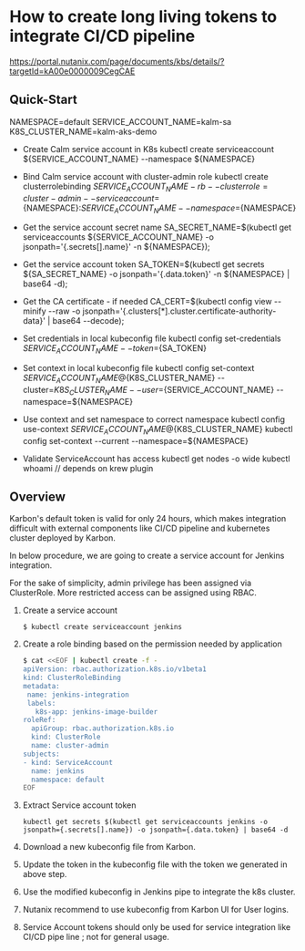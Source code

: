 # How to create long living tokens to integrate CI/CD pipeline

https://portal.nutanix.com/page/documents/kbs/details/?targetId=kA00e0000009CegCAE


## Quick-Start

NAMESPACE=default
SERVICE_ACCOUNT_NAME=kalm-sa
K8S_CLUSTER_NAME=kalm-aks-demo

- Create Calm service account in K8s
kubectl create serviceaccount ${SERVICE_ACCOUNT_NAME} --namespace ${NAMESPACE}

- Bind Calm service account with cluster-admin role
kubectl create clusterrolebinding ${SERVICE_ACCOUNT_NAME}-rb --clusterrole=cluster-admin --serviceaccount=${NAMESPACE}:${SERVICE_ACCOUNT_NAME} --namespace=${NAMESPACE}

- Get the service account secret name
SA_SECRET_NAME=$(kubectl get serviceaccounts ${SERVICE_ACCOUNT_NAME} -o jsonpath='{.secrets[].name}' -n ${NAMESPACE});

- Get the service account token
SA_TOKEN=$(kubectl get secrets ${SA_SECRET_NAME} -o jsonpath='{.data.token}' -n ${NAMESPACE} | base64 -d);

- Get the CA certificate - if needed
CA_CERT=$(kubectl config view --minify --raw -o jsonpath='{.clusters[*].cluster.certificate-authority-data}' | base64 --decode);

- Set credentials in local kubeconfig file
kubectl config set-credentials ${SERVICE_ACCOUNT_NAME} --token=${SA_TOKEN}

- Set context in local kubeconfig file
kubectl config set-context ${SERVICE_ACCOUNT_NAME}@${K8S_CLUSTER_NAME} --cluster=${K8S_CLUSTER_NAME} --user=${SERVICE_ACCOUNT_NAME} --namespace=${NAMESPACE}

- Use context and set namespace to correct namespace
kubectl config use-context ${SERVICE_ACCOUNT_NAME}@${K8S_CLUSTER_NAME}
kubectl config set-context --current --namespace=${NAMESPACE}

- Validate ServiceAccount has access
kubectl get nodes -o wide
kubectl whoami // depends on krew plugin

## Overview

Karbon's default token is valid for only 24 hours, which makes integration difficult with external components like CI/CD pipeline and kubernetes cluster deployed by Karbon.

In below procedure, we are going to create a service account for Jenkins integration.

For the sake of simplicity, admin privilege has been assigned via ClusterRole.
More restricted access can be assigned using RBAC.

1. Create a service account

    `$ kubectl create serviceaccount jenkins`

1. Create a role binding based on the permission needed by application

    ```bash
    $ cat <<EOF | kubectl create -f -
    apiVersion: rbac.authorization.k8s.io/v1beta1
    kind: ClusterRoleBinding
    metadata:
     name: jenkins-integration
     labels:
       k8s-app: jenkins-image-builder
    roleRef:
      apiGroup: rbac.authorization.k8s.io
      kind: ClusterRole
      name: cluster-admin
    subjects:
    - kind: ServiceAccount
      name: jenkins
      namespace: default
    EOF
    ```

1. Extract Service account token

    `kubectl get secrets $(kubectl get serviceaccounts jenkins -o jsonpath={.secrets[].name}) -o jsonpath={.data.token} | base64 -d`

1. Download a new kubeconfig file from Karbon.
1. Update the token in the kubeconfig file with the token we generated in above step.
1. Use the modified kubeconfig in Jenkins pipe to integrate the k8s cluster.
1. Nutanix recommend to use kubeconfig from Karbon UI for User logins.
1. Service Account tokens should only be used for service integration like CI/CD pipe line ; not for general usage.

